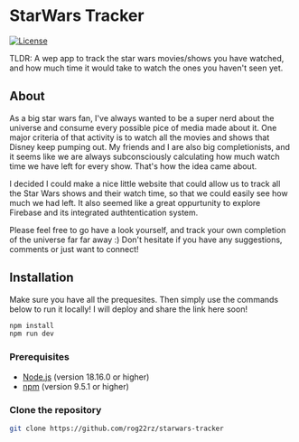 # StarWars Tracker

[![License](https://img.shields.io/badge/license-MIT-brightgreen)](LICENSE)

TLDR: A wep app to track the star wars movies/shows you have watched, and how much time it would take to watch the ones you haven't seen yet. 

## About

As a big star wars fan, I've always wanted to be a super nerd about the universe and consume every possible pice of media made about it. One major criteria of that activity is to watch all the movies and shows that Disney keep pumping out. My friends and I are also big completionists, and it seems like we are always subconsciously calculating how much watch time we have left for every show. That's how the idea came about.

I decided I could make a nice little website that could allow us to track all the Star Wars shows and their watch time, so that we could easily see how much we had left. It also seemed like a great oppurtunity to explore Firebase and its integrated authtentication system. 

Please feel free to go have a look yourself, and track your own completion of the universe far far away :)
Don't hesitate if you have any suggestions, comments or just want to connect!

## Installation

Make sure you have all the prequesites. Then simply use the commands below to run it locally! I will deploy and share the link here soon!

```bash
npm install
npm run dev
```

### Prerequisites

- [Node.js](https://nodejs.org) (version 18.16.0 or higher)
- [npm](https://www.npmjs.com/) (version 9.5.1 or higher)

### Clone the repository

```bash
git clone https://github.com/rog22rz/starwars-tracker
